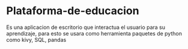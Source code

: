 # Plataforma-de-educacion
Es una aplicacion de escritorio que interactua el usuario para su aprendizaje, para esto se usara como herramienta paquetes de python como kivy, SQL, pandas
